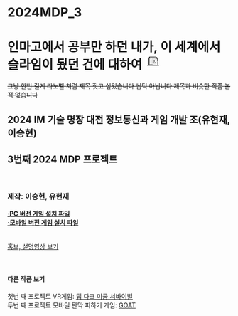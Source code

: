 # 2024MDP_3
 <h1>인마고에서 공부만 하던 내가, 이 세계에서 슬라임이 됬던 건에 대하여 <img src="Assets/1. Resource/Player.png" alt="logo" /></h1>
 <del>그냥 한번 길게 라노벨 처럼 제목 짓고 싶었습니다 씹덕 아닙니다 제목과 비슷한 작품 본 적 없습니다</del>
  <h2>2024 IM 기술 명장 대전 정보통신과 게임 개발 조(유현재, 이승현)</h2>
 <h2>3번째 2024 MDP 프로젝트</h2> <br>
<h3>제작: 이승현, 유현재</h3>
<b><a href = "https://drive.google.com/file/d/1NLGRgI_MwvYw_YCDR-UiT5g8HcxP0C5n/view?usp=sharing">&#183;PC 버전 게임 설치 파일</b><br>
<b><a href = "https://drive.google.com/file/d/1BdVeW5FaGh5MwqKKdYl88-LZkUtRAxv4/view?usp=sharing">&#183;모바일 버전 게임 설치 파일</b><br><br><br>
 <A href = "https://youtu.be/gwNewXl2Dtw" target = "링크 방법" > 홍보, 설명영상 보기</A> <br><br><br>
<h4>다른 작품 보기</h4>
 첫번 째 프로젝트 VR게임:
<A href = "https://github.com/leesh0829/2024MDP_1" target = "링크 방법" > 딥 다크 미궁 서바이벌 </A> <br>
 두번 째 프로젝트 모바일 탄막 피하기 게임:
<A href = "https://github.com/hyunjae0912/dodge_game" target = "링크 방법" > GOAT </A>

